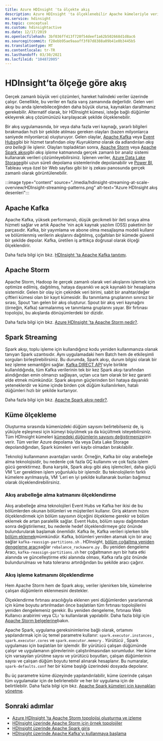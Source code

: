 ```yaml
---
title: Azure HDInsight 'ta ölçekte akış
description: Azure HDInsight 'ta ölçeklenebilir Apache kümeleriyle veri akışını kullanma.
ms.service: hdinsight
ms.topic: conceptual
ms.custom: hdinsightactive
ms.date: 12/17/2019
ms.openlocfilehash: 3bf036ff413f720f54deef1a62b502668d1d8ac6
ms.sourcegitcommit: f28ebb95ae9aaaff3f87d8388a09b41e0b3445b5
ms.translationtype: MT
ms.contentlocale: tr-TR
ms.lasthandoff: 03/30/2021
ms.locfileid: "104872005"
---
```

# <a name="streaming-at-scale-in-hdinsight"></a>HDInsight’ta ölçeğe göre akış

Gerçek zamanlı büyük veri çözümleri, hareket halindeki veriler üzerinde çalışır. Genellikle, bu veriler en fazla varış zamanında değerlidir. Gelen veri akışı bu anda işlenebileceğinden daha büyük olursa, kaynakları daraltmanız gerekebilir. Alternatif olarak, bir HDInsight kümesi, isteğe bağlı düğümler ekleyerek akış çözümünüzü karşılayacak şekilde ölçeklenebilir.

Bir akış uygulamasında, bir veya daha fazla veri kaynağı, yararlı bilgileri bırakmadan hızlı bir şekilde atılması gereken olayları (bazen milyonlarca saniyede milyonlarca) oluşturuyor. Gelen olaylar, [Apache Kafka](kafka/apache-kafka-introduction.md) veya [Event Hubs](https://azure.microsoft.com/services/event-hubs/)gibi bir hizmet tarafından *olay Kuyruklama* olarak da adlandırılan *akış ara belleği* ile işlenir. Olayları topladıktan sonra, [Apache Storm](storm/apache-storm-overview.md) veya [Apache Spark akışı](spark/apache-spark-streaming-overview.md)gibi *akış işleme* katmanında gerçek zamanlı bir analiz sistemi kullanarak verileri çözümleyebilirsiniz. İşlenen veriler, [Azure Data Lake Storage](https://azure.microsoft.com/services/storage/data-lake-storage/)gibi uzun süreli depolama sistemlerinde depolanabilir ve [Power BI](https://powerbi.microsoft.com), Tableau veya özel bir Web sayfası gibi bir iş zekası panosunda gerçek zamanlı olarak görüntülenebilir.

:::image type="content" source="./media/hdinsight-streaming-at-scale-overview/HDInsight-streaming-patterns.png" alt-text="Azure HDInsight akış desenleri":::

## <a name="apache-kafka"></a>Apache Kafka

Apache Kafka, yüksek performanslı, düşük gecikmeli bir ileti sıraya alma hizmeti sağlar ve artık Apache 'nin açık kaynak yazılım (OSS) paketinin bir parçasıdır. Kafka, bir yayımlama ve abone olma mesajlaşma modeli kullanır ve bölümlenmiş verilerin akışlarını dağıtılmış, çoğaltılan bir kümede güvenli bir şekilde depolar. Kafka, üretilen iş arttıkça doğrusal olarak ölçeği ölçeklendirir.

Daha fazla bilgi için bkz. [HDInsight 'ta Apache Kafka tanıtımı](kafka/apache-kafka-introduction.md).

## <a name="apache-storm"></a>Apache Storm

Apache Storm, Hadoop ile gerçek zamanlı olarak veri akışlarını işlemek için optimize edilmiş, dağıtılmış, hataya dayanıklı ve açık kaynaklı bir hesaplama sistemidir. Gelen bir olay için çekirdek veri birimi, sabit bir anahtar/değer çiftleri kümesi olan bir kayıt kümesidir. Bu tanımlama gruplarının sınırsız bir sırası, Spout 'tan gelen bir akış oluşturur. Spout bir akış veri kaynağını (örneğin, Kafka) sarmalanmış ve tanımlama gruplarını yayar. Bir fırtınası topolojisi, bu akışlarda dönüşümlerdeki bir dizidir.

Daha fazla bilgi için bkz. [Azure HDInsight 'ta Apache Storm nedir?](storm/apache-storm-overview.md).

## <a name="spark-streaming"></a>Spark Streaming

Spark akışı, toplu işleme için kullandığınız kodu yeniden kullanmanıza olanak tanıyan Spark uzantısıdır. Aynı uygulamadaki hem Batch hem de etkileşimli sorguları birleştirebilirsiniz. Bu durumda, Spark akışı, durum bilgisi olarak bir kez işleme semantiğini sağlar. [Kafka DIRECT API](https://spark.apache.org/docs/latest/streaming-kafka-integration.html)'siyle birlikte kullanıldığında, tüm Kafka verilerinin tek bir kez Spark akışı tarafından alındığından emin olmanızı sağlayan, uçtan uca tam olarak bir kez garanti elde etmek mümkündür. Spark akışının güçlerinden biri hataya dayanıklı yeteneklerdir ve küme içinde birden çok düğüm kullanılırken, hatalı düğümleri hızlı bir şekilde kurtarıyor.

Daha fazla bilgi için bkz. [Apache Spark akışı nedir?](./spark/apache-spark-streaming-overview.md).

## <a name="scaling-a-cluster"></a>Küme ölçekleme

Oluşturma sırasında kümenizdeki düğüm sayısını belirtebilseniz de, iş yüküyle eşleşmesi için kümeyi büyütmek ya da küçültmek isteyebilirsiniz. Tüm HDInsight kümeleri [kümedeki düğümlerin sayısını değiştirmenize](hdinsight-administer-use-portal-linux.md#scale-clusters)izin verir. Tüm veriler Azure depolama 'da veya Data Lake Storage depolandığından, Spark kümeleri veri kaybı olmadan bırakılabilir.

Teknoloji kullanmanın avantajları vardır. Örneğin, Kafka bir olay arabelleğe alma teknolojisidir, bu nedenle çok fazla GÇ kullanımı ve çok fazla işlem gücü gerektirmez. Buna karşılık, Spark akışı gibi akış işlemcileri, daha güçlü VM 'Ler gerektiren işlem yoğunluklu bir işlemdir. Bu teknolojilerin farklı kümelere ayrılmasıyla, VM 'Leri en iyi şekilde kullanarak bunları bağımsız olarak ölçeklendirebilirsiniz.

### <a name="scale-the-stream-buffering-layer"></a>Akış arabelleğe alma katmanını ölçeklendirme

Akış arabelleğe alma teknolojileri Event Hubs ve Kafka her ikisi de bu bölümlerden okunan bölümleri ve müşterileri kullanır. Giriş aktarım hızını ölçeklendirmek için bölüm sayısının ölçeğini ölçekleme gerekir ve bölüm eklemek de artan paralellik sağlar. Event Hubs, bölüm sayısı dağıtımdan sonra değiştirilemez, bu nedenle hedef ölçeklendirmeye göz önünde bulundurularak başlamak önemlidir. Kafka ile, Kafka verileri işlerken bile [bölüm eklemek](https://kafka.apache.org/documentation.html#basic_ops_cluster_expansion)mümkündür. Kafka, bölümleri yeniden atamak için bir araç sağlar  `kafka-reassign-partitions.sh` . HDInsight, [bölüm çoğaltma yeniden dengeleme aracı](https://github.com/hdinsight/hdinsight-kafka-tools)sağlar  `rebalance_rackaware.py` . Bu yeniden dengeleme Aracı, `kafka-reassign-partitions.sh` her çoğaltmanın ayrı bir hata etki alanında ve güncelleştirme etki alanında olması, Kafka rafa göz önünde bulundurulması ve hata toleransı artırdığından bu şekilde aracı çağırır.

### <a name="scale-the-stream-processing-layer"></a>Akış işleme katmanını ölçeklendirme

Hem Apache Storm hem de Spark akışı, veriler işlenirken bile, kümelerine çalışan düğümlerin eklenmesini destekler.

Ölçeklendirme fırtınası aracılığıyla eklenen yeni düğümlerden yararlanmak için küme boyutu artırılmadan önce başlatılan tüm fırtınası topolojilerini yeniden dengelemeniz gerekir. Bu yeniden dengeleme, fırtınası Web Kullanıcı arabirimi veya CLı 'sı kullanılarak yapılabilir. Daha fazla bilgi için [Apache Storm belgelerine](https://storm.apache.org/documentation/Understanding-the-parallelism-of-a-Storm-topology.html)bakın.

Apache Spark, uygulama gereksinimlerine bağlı olarak, ortamını yapılandırmak için üç temel parametre kullanır: `spark.executor.instances` , `spark.executor.cores` ve `spark.executor.memory` . *Yürütücü* , Spark uygulaması için başlatılan bir işlemdir. Bir yürütücü çalışan düğümünde çalışır ve uygulamanın görevlerinin çalıştırılmasından sorumludur. Her küme için varsayılan yürütme sayısı ve yürütücü boyutları, çalışan düğümlerinin sayısı ve çalışan düğüm boyutu temel alınarak hesaplanır. Bu numaralar, `spark-defaults.conf` her bir küme başlığı üzerindeki dosyada depolanır.

Bu üç parametre küme düzeyinde yapılandırılabilir, küme üzerinde çalışan tüm uygulamalar için de belirlenebilir ve her bir uygulama için de belirtilebilir. Daha fazla bilgi için bkz. [Apache Spark kümeleri için kaynakları yönetme](spark/apache-spark-resource-manager.md).

## <a name="next-steps"></a>Sonraki adımlar

* [Azure HDInsight 'ta Apache Storm topolojisi oluşturma ve izleme](storm/apache-storm-quickstart.md)
* [HDInsight üzerinde Apache Storm için örnek topolojiler](storm/apache-storm-example-topology.md)
* [HDInsight üzerinde Apache Spark giriş](spark/apache-spark-overview.md)
* [HDInsight üzerinde Apache Kafka'yı kullanmaya başlama](kafka/apache-kafka-get-started.md)